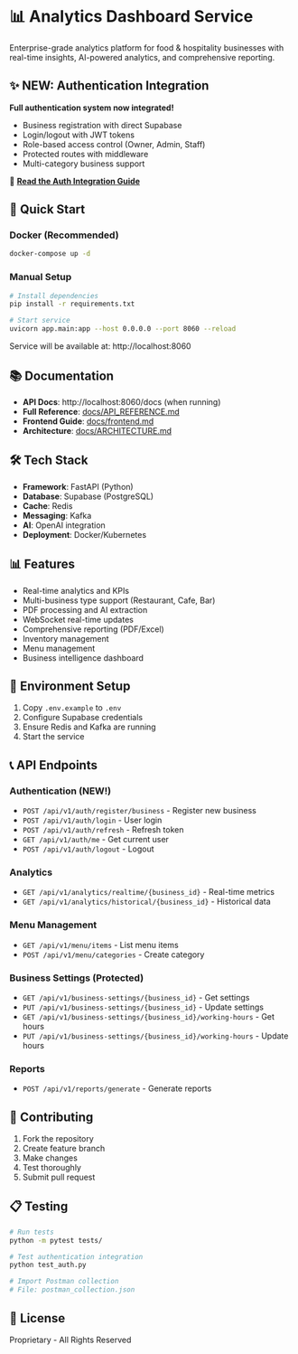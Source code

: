 # 📊 Analytics Dashboard Service

Enterprise-grade analytics platform for food & hospitality businesses with real-time insights, AI-powered analytics, and comprehensive reporting.

## ✨ NEW: Authentication Integration

**Full authentication system now integrated!** 
- Business registration with direct Supabase
- Login/logout with JWT tokens
- Role-based access control (Owner, Admin, Staff)
- Protected routes with middleware
- Multi-category business support

📖 **[Read the Auth Integration Guide](docs/AUTH_INTEGRATION.md)**

## 🚀 Quick Start

### Docker (Recommended)
```bash
docker-compose up -d
```

### Manual Setup
```bash
# Install dependencies
pip install -r requirements.txt

# Start service
uvicorn app.main:app --host 0.0.0.0 --port 8060 --reload
```

Service will be available at: http://localhost:8060

## 📚 Documentation

- **API Docs**: http://localhost:8060/docs (when running)
- **Full Reference**: [docs/API_REFERENCE.md](docs/API_REFERENCE.md)
- **Frontend Guide**: [docs/frontend.md](docs/frontend.md)
- **Architecture**: [docs/ARCHITECTURE.md](docs/ARCHITECTURE.md)

## 🛠️ Tech Stack

- **Framework**: FastAPI (Python)
- **Database**: Supabase (PostgreSQL)
- **Cache**: Redis
- **Messaging**: Kafka
- **AI**: OpenAI integration
- **Deployment**: Docker/Kubernetes

## 📊 Features

- Real-time analytics and KPIs
- Multi-business type support (Restaurant, Cafe, Bar)
- PDF processing and AI extraction
- WebSocket real-time updates
- Comprehensive reporting (PDF/Excel)
- Inventory management
- Menu management
- Business intelligence dashboard

## 🔧 Environment Setup

1. Copy `.env.example` to `.env`
2. Configure Supabase credentials
3. Ensure Redis and Kafka are running
4. Start the service

## 📞 API Endpoints

### Authentication (NEW!)
- `POST /api/v1/auth/register/business` - Register new business
- `POST /api/v1/auth/login` - User login
- `POST /api/v1/auth/refresh` - Refresh token
- `GET /api/v1/auth/me` - Get current user
- `POST /api/v1/auth/logout` - Logout

### Analytics
- `GET /api/v1/analytics/realtime/{business_id}` - Real-time metrics
- `GET /api/v1/analytics/historical/{business_id}` - Historical data

### Menu Management
- `GET /api/v1/menu/items` - List menu items
- `POST /api/v1/menu/categories` - Create category

### Business Settings (Protected)
- `GET /api/v1/business-settings/{business_id}` - Get settings
- `PUT /api/v1/business-settings/{business_id}` - Update settings
- `GET /api/v1/business-settings/{business_id}/working-hours` - Get hours
- `PUT /api/v1/business-settings/{business_id}/working-hours` - Update hours

### Reports
- `POST /api/v1/reports/generate` - Generate reports

## 🤝 Contributing

1. Fork the repository
2. Create feature branch
3. Make changes
4. Test thoroughly
5. Submit pull request

## 📋 Testing

```bash
# Run tests
python -m pytest tests/

# Test authentication integration
python test_auth.py

# Import Postman collection
# File: postman_collection.json
```

## 📄 License

Proprietary - All Rights Reserved
